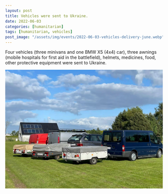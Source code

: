 ```yaml
---
layout: post
title: Vehicles were sent to Ukraine.
date: 2022-06-03
categories: [humanitarian]
tags: [humanitarian, vehicles]
post_image: "/assets/img/events/2022-06-03-vehicles-delivery-june.webp"
---
```


Four vehicles (three minivans and one BMW X5 (4x4) car), three awnings (mobile hospitals for first aid in the battlefield), helmets, medicines, food, other protective equipment were sent to Ukraine.

<img src="/assets/img/events/2022-06-03-vehicles-delivery-june-2.webp" class="img-thumbnail" />